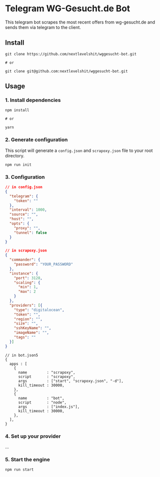 # Telegram WG-Gesucht.de Bot

This telegram bot scrapes the most recent offers from wg-gesucht.de and sends them via telegram to the client.

## Install

```shell
git clone https://github.com/nextlevelshit/wggesucht-bot.git

# or

git clone git@github.com:nextlevelshit/wggesucht-bot.git
```

## Usage

### 1. Install dependencies

```shell
npm install

# or

yarn
```

### 2. Generate configuration

This script will generate a `config.json` and `scrapoxy.json` file to your root directory.

```shell
npm run init
```

### 3. Configuration

```json
// in config.json
{
  "telegram": {
    "token": ""
  },
  "interval": 1000,
  "source": "",
  "host": "",
  "opts": {
    "proxy": "",
    "tunnel": false
  }
}
```

```json
// in scrapoxy.json
{
  "commander": {
    "password": "YOUR_PASSWORD"
  },
  "instance": {
    "port": 3128,
    "scaling": {
      "min": 1,
      "max": 2
    }
  },
  "providers": [{
    "type": "digitalocean",
    "token": "",
    "region": "",
    "size": "",
    "sshKeyName": "",
    "imageName": "",
    "tags": ""
  }]
}
```

```json5
// in bot.json5
{
  apps : [
    {
      name         : "scrapoxy",
      script       : "scrapoxy",
      args         : ["start", "scrapoxy.json", "-d"],
      kill_timeout : 30000,
    },
    {
      name         : "bot",
      script       : "node",
      args         : ["index.js"],
      kill_timeout : 30000,
    },
  ],
}
```

### 4. Set up your provider

...

### 5. Start the engine

```shell
npm run start
```
